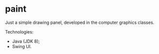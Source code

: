 # paint

Just a simple drawing panel, developed in the computer graphics classes.

Technologies:
  * Java (JDK 8);
  * Swing UI.
